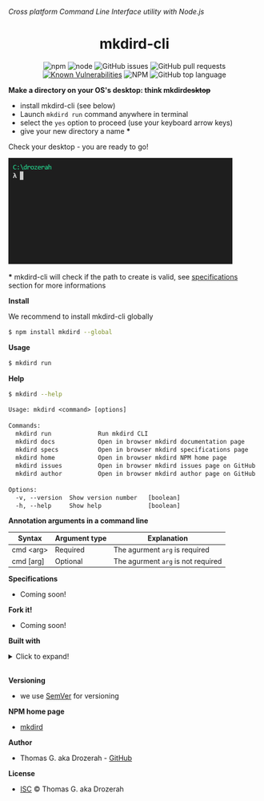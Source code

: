 _Cross platform Command Line Interface utility with Node.js_
<h1 align="center" style="border:none !important;">
  mkdird-cli
</h1>

<div align="center">

![npm](https://img.shields.io/npm/v/mkdird.svg?style=flat-square) ![node](https://img.shields.io/node/v/mkdird.svg?style=flat-square) ![GitHub issues](https://img.shields.io/github/issues/drozerah/mkdird-cli.svg?style=flat-square) ![GitHub pull requests](https://img.shields.io/github/issues-pr/drozerah/mkdird-cli.svg?style=flat-square) [![Known Vulnerabilities](https://snyk.io/test/github/Drozerah/mkdird-cli/badge.svg?style=flat-square)](https://snyk.io/test/github/Drozerah/mkdird-cli) ![NPM](https://img.shields.io/npm/l/mkdird.svg?style=flat-square) ![GitHub top language](https://img.shields.io/github/languages/top/drozerah/mkdird-cli.svg?style=flat-square) 

</div>

__Make a directory on your OS's desktop: think **mkdird**~~esktop~~__

- install mkdird-cli (see below)
- Launch `mkdird run` command anywhere in terminal
- select the `yes` option to proceed (use your keyboard arrow keys)
- give your new directory a name **\***

Check your desktop - you are ready to go!


![mkdird image](https://raw.githubusercontent.com/Drozerah/MyGitHubStorage/master/img/mkdird-cli/mkdird-cli.gif)

**\*** mkdird-cli will check if the path to create is valid, see [specifications](#specs) section for more informations

__Install__

We recommend to install mkdird-cli globally 
````bash
$ npm install mkdird --global
````

__Usage__

````bash
$ mkdird run
````
__Help__

````bash
$ mkdird --help
````

````
Usage: mkdird <command> [options]

Commands:
  mkdird run             Run mkdird CLI
  mkdird docs            Open in browser mkdird documentation page
  mkdird specs           Open in browser mkdird specifications page
  mkdird home            Open in browser mkdird NPM home page
  mkdird issues          Open in browser mkdird issues page on GitHub
  mkdird author          Open in browser mkdird author page on GitHub

Options:
  -v, --version  Show version number   [boolean]
  -h, --help     Show help             [boolean]

````

__Annotation arguments in a command line__

Syntax | Argument type | Explanation |
------------ | ------------- | ------------- 
cmd \<arg> | Required | The agurment `arg` is required  |
cmd [arg] | Optional | The agurment `arg` is not required  |



__Specifications__<a name="specs"></a>

- Coming soon!

__Fork it!__

- Coming soon!

__Built with__
<details>

  <summary>Click to expand!</summary>

- [chalk](https://www.npmjs.com/package/chalk#readme)
- [inquirer](https://github.com/SBoudrias/Inquirer.js#readme)
- [open](https://github.com/sindresorhus/open/#readme)
- [yargs](https://yargs.js.org/)
- [update-check](https://www.npmjs.com/package/update-check)
- [Node.js](https://nodejs.org/en/)
- [NPM](https://www.npmjs.com/)
- [Visual Studio Code](https://code.visualstudio.com/)


</details>
<br>

__Versioning__

- we use [SemVer](http://semver.org/) for versioning

__NPM home page__

- [mkdird](https://www.npmjs.com/package/mkdird)

__Author__

- Thomas G. aka Drozerah - [GitHub](https://github.com/Drozerah)

__License__

- [ISC](licence) © Thomas G. aka Drozerah